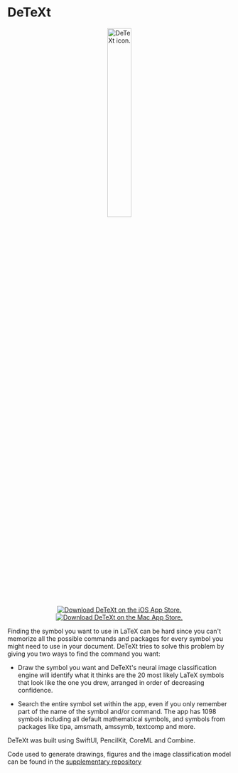 # DeTeXt

<p align="center">
<img style="width:33%"
  src = "https://venkatasg.net/files/apps/detext/Icon.png"
  alt = "DeTeXt icon."
/>
</p>

<p align="center">
<a href="https://apps.apple.com/us/app/id1531906207">
    <picture>
          <source
            srcset="https://venkatasg.net/files/apps/badges/ios-white.svg"
            media="(prefers-color-scheme: dark)">
        <img
          src = "https://venkatasg.net/files/apps/badges/ios-black.svg"
          alt = "Download DeTeXt on the iOS App Store."
        />
    </picture>
</a>

<a href="https://apps.apple.com/us/app/detext/id1531906207">
    <picture>
          <source
            srcset="https://venkatasg.net/files/apps/badges/mac-white.svg"
            media="(prefers-color-scheme: dark)">
        <img
          src = "https://venkatasg.net/files/apps/badges/mac-black.svg"
          alt = "Download DeTeXt on the Mac App Store."
        />
    </picture>
</a>
</p>

Finding the symbol you want to use in LaTeX can be hard since you can't memorize
all the possible commands and packages for every symbol you might need to use
in your document. DeTeXt tries to solve this problem by giving you two ways to
find the command you want:

- Draw the symbol you want and DeTeXt's neural image classification engine will
 identify what it thinks are the 20 most likely LaTeX symbols that look like
 the one you drew, arranged in order of decreasing confidence.

- Search the entire symbol set within the app, even if you only remember part
of the name of the symbol and/or command. The app has 1098 symbols including
all default mathematical symbols, and symbols from packages like tipa, amsmath,
amssymb, textcomp and more.

DeTeXt was built using SwiftUI, PencilKit, CoreML and Combine.

Code used to generate drawings, figures and the image classification model can
be found in the [supplementary repository](https://github.com/venkatasg/DeTeXt-Supplementary)
